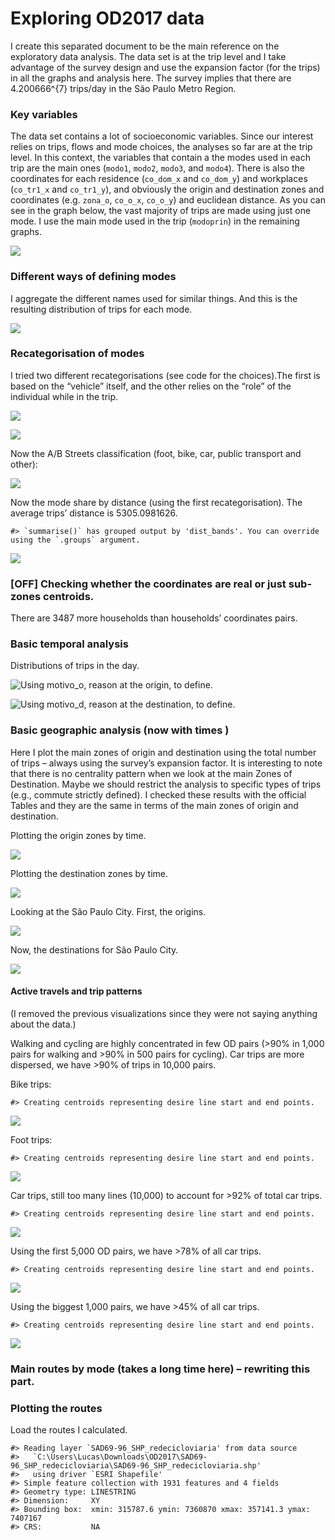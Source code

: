 Exploring OD2017 data
================

I create this separated document to be the main reference on the
exploratory data analysis. The data set is at the trip level and I take
advantage of the survey design and use the expansion factor (for the
trips) in all the graphs and analysis here. The survey implies that
there are 4.200666^{7} trips/day in the São Paulo Metro Region.

### Key variables

The data set contains a lot of socioeconomic variables. Since our
interest relies on trips, flows and mode choices, the analyses so far
are at the trip level. In this context, the variables that contain a the
modes used in each trip are the main ones (`modo1`, `modo2`, `modo3`,
and `modo4`). There is also the coordinates for each residence
(`co_dom_x` and `co_dom_y`) and workplaces (`co_tr1_x` and `co_tr1_y`),
and obviously the origin and destination zones and coordinates
(e.g. `zona_o`, `co_o_x`, `co_o_y`) and euclidean distance. As you can
see in the graph below, the vast majority of trips are made using just
one mode. I use the main mode used in the trip (`modoprin`) in the
remaining graphs.

![](exploring_files/figure-gfm/unnamed-chunk-2-1.png)<!-- -->

### Different ways of defining modes

I aggregate the different names used for similar things. And this is the
resulting distribution of trips for each mode.

![](exploring_files/figure-gfm/unnamed-chunk-3-1.png)<!-- -->

### Recategorisation of modes

I tried two different recategorisations (see code for the choices).The
first is based on the “vehicle” itself, and the other relies on the
“role” of the individual while in the trip.

![](exploring_files/figure-gfm/unnamed-chunk-4-1.png)<!-- -->

![](exploring_files/figure-gfm/unnamed-chunk-5-1.png)<!-- -->

Now the A/B Streets classification (foot, bike, car, public transport
and other):

![](exploring_files/figure-gfm/unnamed-chunk-6-1.png)<!-- -->

Now the mode share by distance (using the first recategorisation). The
average trips’ distance is 5305.0981626.

    #> `summarise()` has grouped output by 'dist_bands'. You can override using the `.groups` argument.

![](exploring_files/figure-gfm/unnamed-chunk-7-1.png)<!-- -->

### \[OFF\] Checking whether the coordinates are real or just sub-zones centroids.

There are 3487 more households than households’ coordinates pairs.

### Basic temporal analysis

Distributions of trips in the day.

![Using `motivo_o`, reason at the origin, to
define.](exploring_files/figure-gfm/unnamed-chunk-9-1.png)

![Using `motivo_d`, reason at the destination, to
define.](exploring_files/figure-gfm/unnamed-chunk-10-1.png)

### Basic geographic analysis (now with times )

Here I plot the main zones of origin and destination using the total
number of trips – always using the survey’s expansion factor. It is
interesting to note that there is no centrality pattern when we look at
the main Zones of Destination. Maybe we should restrict the analysis to
specific types of trips (e.g., commute strictly defined). I checked
these results with the official Tables and they are the same in terms of
the main zones of origin and destination.

Plotting the origin zones by time.

![](exploring_files/figure-gfm/unnamed-chunk-13-1.png)<!-- -->

Plotting the destination zones by time.

![](exploring_files/figure-gfm/unnamed-chunk-14-1.png)<!-- -->

Looking at the São Paulo City. First, the origins.

![](exploring_files/figure-gfm/unnamed-chunk-15-1.png)<!-- -->

Now, the destinations for São Paulo City.

![](exploring_files/figure-gfm/unnamed-chunk-16-1.png)<!-- -->

#### Active travels and trip patterns

(I removed the previous visualizations since they were not saying
anything about the data.)

Walking and cycling are highly concentrated in few OD pairs (&gt;90% in
1,000 pairs for walking and &gt;90% in 500 pairs for cycling). Car trips
are more dispersed, we have &gt;90% of trips in 10,000 pairs.

Bike trips:

    #> Creating centroids representing desire line start and end points.

![](exploring_files/figure-gfm/unnamed-chunk-18-1.png)<!-- -->

Foot trips:

    #> Creating centroids representing desire line start and end points.

![](exploring_files/figure-gfm/unnamed-chunk-19-1.png)<!-- -->

Car trips, still too many lines (10,000) to account for &gt;92% of total
car trips.

    #> Creating centroids representing desire line start and end points.

![](exploring_files/figure-gfm/unnamed-chunk-20-1.png)<!-- -->

Using the first 5,000 OD pairs, we have &gt;78% of all car trips.

    #> Creating centroids representing desire line start and end points.

![](exploring_files/figure-gfm/unnamed-chunk-21-1.png)<!-- -->

Using the biggest 1,000 pairs, we have &gt;45% of all car trips.

    #> Creating centroids representing desire line start and end points.

![](exploring_files/figure-gfm/unnamed-chunk-22-1.png)<!-- -->

### Main routes by mode (takes a long time here) – rewriting this part.

### Plotting the routes

Load the routes I calculated.

    #> Reading layer `SAD69-96_SHP_redecicloviaria' from data source 
    #>   `C:\Users\Lucas\Downloads\OD2017\SAD69-96_SHP_redecicloviaria\SAD69-96_SHP_redecicloviaria.shp' 
    #>   using driver `ESRI Shapefile'
    #> Simple feature collection with 1931 features and 4 fields
    #> Geometry type: LINESTRING
    #> Dimension:     XY
    #> Bounding box:  xmin: 315787.6 ymin: 7360870 xmax: 357141.3 ymax: 7407167
    #> CRS:           NA
